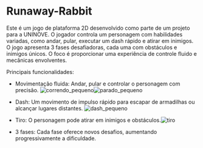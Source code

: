 # Runaway-Rabbit

Este é um jogo de plataforma 2D desenvolvido como parte de um projeto para a UNINOVE. O jogador controla um personagem com habilidades variadas, como andar, pular, executar um dash rápido e atirar em inimigos. O jogo apresenta 3 fases desafiadoras, cada uma com obstáculos e inimigos únicos. O foco é proporcionar uma experiência de controle fluido e mecânicas envolventes.

Principais funcionalidades:

* Movimentação fluida: Andar, pular e controlar o personagem com precisão.
  ![correndo_pequeno](https://github.com/user-attachments/assets/7914a590-a0f3-4836-9c97-40dd223ed4da)![parado_pequeno](https://github.com/user-attachments/assets/78fcf74a-ebb2-4579-9877-7ea628132d68)
  
* Dash: Um movimento de impulso rápido para escapar de armadilhas ou alcançar lugares distantes.
 ![dash_pequeno](https://github.com/user-attachments/assets/93ada9f4-b958-4c94-bb54-145ee07e3761)
  
* Tiro: O personagem pode atirar em inimigos e obstáculos.![tiro](https://github.com/user-attachments/assets/7021089e-dfde-40ea-be4b-c1b19af28dff)
  
* 3 fases: Cada fase oferece novos desafios, aumentando progressivamente a dificuldade.

